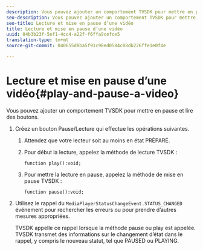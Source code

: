 ```yaml
---
description: Vous pouvez ajouter un comportement TVSDK pour mettre en pause et lire des boutons.
seo-description: Vous pouvez ajouter un comportement TVSDK pour mettre en pause et lire des boutons.
seo-title: Lecture et mise en pause d’une vidéo
title: Lecture et mise en pause d’une vidéo
uuid: 04b3b23f-5ef1-4cc4-a22f-f6ffa9cefce5
translation-type: tm+mt
source-git-commit: 040655d8ba5f91c98ed0584c08db226ffe1e0f4e

---
```



# Lecture et mise en pause d’une vidéo{#play-and-pause-a-video}

Vous pouvez ajouter un comportement TVSDK pour mettre en pause et lire des boutons.

1. Créez un bouton Pause/Lecture qui effectue les opérations suivantes.
   1. Attendez que votre lecteur soit au moins en état PRÉPARÉ.
   1. Pour début la lecture, appelez la méthode de lecture TVSDK :

      ```
      function play():void;
      ```

   1. Pour mettre la lecture en pause, appelez la méthode de mise en pause TVSDK :

      ```
      function pause():void;
      ```

1. Utilisez le rappel du `MediaPlayerStatusChangeEvent.STATUS_CHANGED` événement pour rechercher les erreurs ou pour prendre d’autres mesures appropriées.

   TVSDK appelle ce rappel lorsque la méthode pause ou play est appelée. TVSDK transmet des informations sur le changement d’état dans le rappel, y compris le nouveau statut, tel que PAUSED ou PLAYING.
